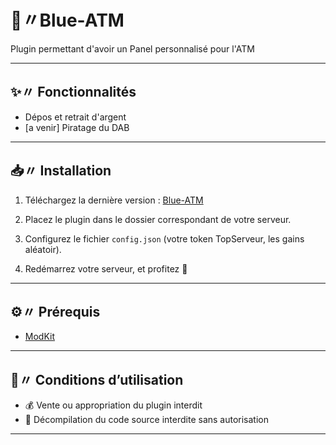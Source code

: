 # 🏦〃Blue-ATM
Plugin permettant d'avoir un Panel personnalisé pour l'ATM

---

## ✨〃 Fonctionnalités
- Dépos et retrait d'argent 
- [a venir] Piratage du DAB

---

## 📥〃 Installation
1. Téléchargez la dernière version : [Blue-ATM](https://github.com/bluo74/TS-Linker/releases/tag/v1.0.0)

2. Placez le plugin dans le dossier correspondant de votre serveur.

4. Configurez le fichier `config.json` (votre token TopServeur, les gains aléatoir).

5. Redémarrez votre serveur, et profitez 🎉

---

## ⚙️〃 Prérequis
- [ModKit](https://discord.com/channels/1179126151680118784/1363622429011742746/1363631242343612516)

---

## 📜〃 Conditions d’utilisation
- 💰 Vente ou appropriation du plugin interdit
- 🚫 Décompilation du code source interdite sans autorisation


---
